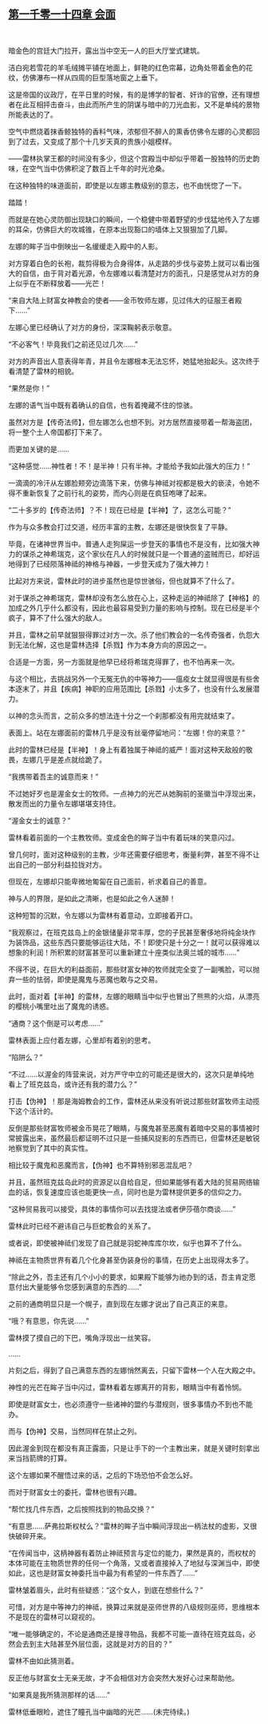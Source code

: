 ## [第一千零一十四章 会面](https://www.xxbiquge.com/11_11222/9043338.html)
﻿

  暗金色的宫廷大门拉开，露出当中空无一人的巨大厅堂式建筑。

  洁白宛若雪花的羊毛绒摊平铺在地面上，鲜艳的红色帘幕，边角处带着金色的花纹，仿佛瀑布一样从四周的巨型落地窗之上垂下。

  这是帝国的议政厅，在平日里的时候，有的是博学的智者、奸诈的官僚，还有理想者在此互相抨击奋斗，由此而所产生的阴谋与暗中的刀光血影，又不是单纯的景物所能表达的了。

  空气中燃烧着抹香鲸独特的香料气味，浓郁但不醉人的熏香仿佛令左娜的心灵都回到了过去，又变成了那个十几岁天真的贵族小姐模样。

  ——雷林执掌王都的时间没有多少，但这个宫殿当中却似乎带着一股独特的历史韵味，在空气当中仿佛积淀了数百上千年的时光沧桑。

  在这种独特的味道面前，即使是以左娜主教级别的意志，也不由恍惚了一下。

  踏踏！

  而就是在她心灵防御出现缺口的瞬间，一个稳健中带着野望的步伐猛地传入了左娜的耳朵，仿佛巨大的攻城锥，在原本出现豁口的墙体上又狠狠加了几脚。

  左娜的眸子当中倒映出一名缓缓走入殿中的人影。

  对方穿着白色的长袍，裁剪得极为合身得体，从走路的步伐与姿势上就可以看出强大的自信，由于背对着光源，令左娜难以看清楚对方的面孔，只是感觉从对方的身上似乎在不断释放着——光芒！

  “来自大陆上财富女神教会的使者——金币牧师左娜，见过伟大的征服王者殿下……”

  左娜心里已经确认了对方的身份，深深鞠躬表示敬意。

  “不必客气！毕竟我们之前还见过几次……”

  对方的声音出人意表得年青，并且令左娜根本无法忘怀，她猛地抬起头。这次终于看清楚了雷林的相貌。

  “果然是你！”

  左娜的语气当中既有着确认的自信，也有着掩藏不住的惊骇。

  虽然对方是【传奇法师】，但左娜怎么也想不到。对方居然直接带着一帮海盗团，将一整个土人帝国都打下来了。

  而更加关键的是……

  “这种感觉……神性者！不！是半神！只有半神。才能给予我如此强大的压力！”

  一滴滴的冷汗从左娜脸颊旁边滴落下来，仿佛与神祗对视都是极大的亵渎，令她不得不重新恢复了之前行礼的姿势，而内心则是在疯狂咆哮了起来。

  “二十多岁的【传奇法师】？不！现在已经是【半神】了，这怎么可能？”

  作为与众多教会打过交道，经历丰富的主教，左娜还是很快恢复了平静。

  毕竟，在诸神世界当中。普通人走狗屎运一步登天的事情也不是没有，比如强大神力的谋杀之神希瑞克，这个家伙在凡人的时候就只是一个普通的盗贼而已，却好运地得到了已经陨落神祗的神格与神器，一步登天成为了强大神力！

  比起对方来说，雷林此时的进步虽然也是惊世骇俗，但也就算不了什么了。

  对于谋杀之神希瑞克，雷林却没有怎么放在心上，这种走运的神祗除了【神格】的加成之外几乎什么都没有，因此也最容易受到力量的影响与控制。现在已经是半个疯子，算不了什么强大的敌人。

  并且，雷林之前早就狠狠得罪过对方一次。杀了他们教会的一名传奇强者，仇怨大到无法化解，这也是雷林选择【杀戮】作为本身方向的原因之一。

  合适是一方面，另一方面就是他早已经将希瑞克得罪了，也不怕再来一次。

  与这个相比，去挑战另外一个无冤无仇的中等神力——瘟疫女士就显得很是有些舍本逐末了，并且【疾病】神职的应用范围比【杀戮】小太多了，也没有什么发展潜力。

  以神的念头而言，之前众多的想法连十分之一个刹那都没有用完就结束了。

  表面上。站在左娜面前的雷林几乎是没有丝毫停留地问：“左娜！你的来意？”

  此时的雷林已经是【半神】！身上有着独属于神祗的威严！面对这种天敌般的敬畏，左娜几乎是差点就给跪了。

  “我携带着吾主的诚意而来！”

  不过她好歹也是渥金女士的牧师。一点神力的光芒从她胸前的圣徽当中浮现出来，散发而出的力量令左娜堪堪支持住。

  “渥金女士的诚意？”

  雷林看着前面的一个主教牧师。变成金色的眸子当中有着玩味的笑意闪过。

  曾几何时，面对这种级别的主教，少年还需要仔细思考，衡量利弊，甚至不得不让出自己的一部分利益拉拢对方。

  但现在，左娜却只能卑微地匍匐在自己面前，祈求着自己的善意。

  神与人的界限，是如此之清晰，也是如此之令人迷醉！

  这种短暂的沉默，令左娜以为雷林有着意动，立即接着开口。

  “我观察过，在班克兹岛上的金银储量非常丰厚，您的子民甚至奢侈地将纯金块作为装饰品，这些东西只要能够运往大陆，不！即使只是十分之一！就可以获得难以想象的利润！所积累的财富甚至可以重新建立十座类似法奥兰城的城市……”

  不得不说，在巨大的利益面前，那些财富女神的牧师就完全变了一副嘴脸，可以抛弃一些的怯弱，即使是魔鬼与恶魔也敢与之交易。

  此时，面对着【半神】的雷林，左娜的眼睛当中似乎也冒出了熊熊的火焰，从漂亮的樱桃小嘴里吐出了魔鬼的诱惑。

  “通商？这个倒是可以考虑……”

  雷林表面上应付着左娜，心里却有着别的思考。

  “陷阱么？”

  “不过……以渥金的阵营来说，对方严守中立的可能还是很大的，这次只是单纯地看上了班克兹岛，或许还有我的潜力么？”

  打击【伪神】！那是海姆教会的工作，雷林还从来没有听说过那些财富牧师主动揽下这个活计的。

  反倒是那些财富牧师被金币晃花了眼睛，与魔鬼甚至恶魔有着暗中交易的事情被时常披露出来，虽然最后都证明不过只是一些捕风捉影的东西而已，但雷林还是敏锐地察觉到了其中的真实性。

  相比较于魔鬼和恶魔而言，【伪神】也不算特别邪恶混乱吧？

  并且，虽然班克兹岛此时的资源足以自给自足，但如果能够有着大陆的贸易网络输血的话，恢复速度应该也能更快一点，同时也是为雷林提供更多的信仰之力。

  “这种贸易我可以接受，具体的事情你可以去找提法或者伊莎蓓尔商谈……”

  雷林此时已经不避讳自己与巨蛇教会的关系了。

  或者说，即使被神祗们发现了自己就是羽蛇神库库尔坎，似乎也算不了什么。

  神祗在主物质世界有着几个化身甚至伪装身份的事情，在历史上出现得太多了。

  “除此之外，吾主还有几个小小的要求，如果殿下能够为祂办到的话，吾主肯定愿意付出大量能够令您感到满意的东西的……”

  之前的通商明显只是一个幌子，直到现在左娜才说出了自己真正的来意。

  “哦？有意思，你先说……”

  雷林摸了摸自己的下巴，嘴角浮现出一丝笑容。

  ……

  片刻之后，得到了自己满意东西的左娜悄然离去，只留下雷林一个人在大殿之中。

  神性的光芒在眸子当中闪过，雷林看着左娜离开的背影，眼睛当中有着怜悯。

  即使是财富女士，也必须遵守一些诸神的盟约与潜规则，很多事情办不到也不能办。

  而与【伪神】交易，当然同样在禁止之列。

  因此渥金到现在都没有真正露面，只是让手下的一个主教出来，就是关键时刻拿出来当挡箭牌的打算。

  这个左娜如果不醒悟过来的话，之后的下场恐怕不会怎么好。

  而对于财富女士的委托，雷林也很有兴趣。

  “帮忙找几件东西，之后按照找到的物品交换？”

  “有意思……萨弗拉斯权杖么？”雷林的眸子当中瞬间浮现出一柄法杖的虚影，又很快破碎开来。

  “在传闻当中，这柄神器有着防止神祗预言与定位的能力，果然是真的，而权杖的本体可能在主物质世界的任何一个角落，又或者直接掉入了地狱与深渊当中，即使如此，这也是财富女神委托当中最为有希望的一件东西了……”

  雷林皱着眉头，此时有些疑惑：“这个女人，到底在想些什么？”

  可惜，对方是中等神力的神祗，换算过来就是巫师世界的八级规则巫师，思维根本不是现在的雷林可以窥视的。

  “唯一能够确定的，不论是通商还是搜寻物品，我都不可能一直待在班克兹岛，必然会去到主大陆甚至外层位面，这就是对方的目的？”

  雷林不由如此猜测着。

  反正他与财富女士无亲无故，才不会相信对方会突然大发好心过来帮助他。

  “如果真是我所猜测那样的话……”

  雷林低垂眼睑，遮住了瞳孔当中幽暗的光芒……(未完待续。)

  
